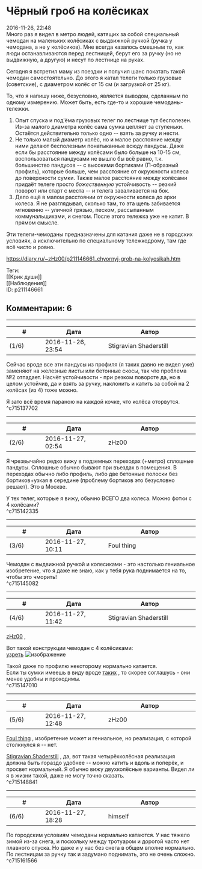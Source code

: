Чёрный гроб на колёсиках
========================

  
2016-11-26, 22:48  
 Много раз я видел в метро людей, катящих за собой специальный чемодан на маленьких колёсиках с выдвижной ручкой (ручка у чемодана, а не у колёсиков). Мне всегда казалось смешным то, как люди останавливаются перед лестницей, берут его за ручку (но не выдвижную, а другую) и несут по лестнице на руках.   
   
 Сегодня я встретил маму из поездки и получил шанс покатать такой чемодан самостоятельно. До этого я катал телеги только грузовые (советские), с диаметром колёс от 15 см (и загрузкой от 25 кг).   
   
 То, что я напишу ниже, безусловно, является выводом, сделанным по одному измерению. Может быть, есть где-то и хорошие чемоданы-тележки.   
   
 1. Опыт спуска и под'ёма грузовых телег по лестнице тут бесполезен. Из-за малого диаметра колёс сама сумка цепляет за ступеньки. Остаётся действительно только одно -- взять за ручку и нести.   
 2. Не только малый диаметр колёс, но и малое расстояние между ними делают бесполезным понатыканные всюду пандусы. Даже если бы расстояние между колёсами было больше на 10-15 см, воспользоваться пандусами не вышло бы всё равно, т.к. большинство пандусов -- с высокими бортиками (П-образный профиль), которые больше, чем расстояние от окружности колеса до поверхности сумки. Также малое расстояние между колёсами придаёт телеге просто  *божественную*  устойчивость -- резкий поворот или старт с места -- и телега заваливается на бок.   
 3. Дело ещё в малом расстоянии от окружности колеса до арки колеса. Я не разглядывал, сколько там, то эта щель забивается мгновенно -- уличной грязью, песком, рассыпанным коммунальщиками, и снегом. После этого тележка уже не катит. В прямом смысле.   
   
 Эти телеги-чемоданы предназначены для катания даже не в городских условиях, а исключительно по специальному тележкодрому, там где всё чисто и ровно.   
  
<https://diary.ru/~zHz00/p211146661_chyornyj-grob-na-kolyosikah.htm>  
  
Теги:  
[[Крик души]]  
[[Наблюдения]]  
ID: p211146661  


Комментарии: 6
--------------

  


---



|         #         |              Дата              |                     Автор                     |           ID           |
| --- | --- | --- | --- |
| (1/6) | 2016-11-26, 23:54 | Stigravian Shaderstill | c715137702 |

  
 Сейчас вроде все эти пандусы из профиля (я таких давно не видел уже) заменяют на железные листы или бетонные скосы, так что проблема №2 отпадает. Насчёт устойчивости - при резком повороте да, но в целом устойчив, да и взять за ручку, наклонить и катить за собой на 2 колёсах (из 4) тоже можно.   
   
 Я зато всё время параною на каждой кочке, что колёса оторвутся.   
 ^c715137702

---



|         #         |              Дата              |                     Автор                     |           ID           |
| --- | --- | --- | --- |
| (2/6) | 2016-11-27, 02:54 | zHz00 | c715142335 |

  
 Я чрезвычайно редко вижу в подземных переходах (+метро) сплошные пандусы. Сплошные обычно бывают при въездах в помещения. В переходах обычно либо профиль, либо две бетонные полоски без бортиков+узкая в середине (проблему бортиков это безусловно решает). Это в Москве.   
   
 У тех телег, которые я вижу, обычно ВСЕГО два колеса. Можно фотки с 4 колёсами?   
 ^c715142335

---



|         #         |              Дата              |                     Автор                     |           ID           |
| --- | --- | --- | --- |
| (3/6) | 2016-11-27, 10:11 | Foul thing | c715145082 |

  
 Чемодан с выдвижной ручкой и колесиками - это настолько гениальное изобретение, что я даже не знаю, как у тебя рука поднимается на то, чтобы это чморить!   
 ^c715145082

---



|         #         |              Дата              |                     Автор                     |           ID           |
| --- | --- | --- | --- |
| (4/6) | 2016-11-27, 11:42 | Stigravian Shaderstill | c715147010 |

  
  [zHz00](https://zHz00.diary.ru "Untitled")  ,   
   
 Вот такой конструкции чемодан с 4 колёсиками:   
  [узреть](https://zHz00.diary.ru/p211146661.htm?index=1#linkmore211146661m1)    ![изображение](http://www.chemodane.ru/upload/shop_1/5/7/0/item_570/shop_items_catalog_image570.jpg)     
   
 Такой даже по профилю некоторому нормально катается.   
 Если ты сумки имеешь в виду вроде  [таких](http://www.dakine.ru/images/images_goods/n1erf.jpg)  , то скорее соглашусь - они менее удобны и проходимы.   
 ^c715147010

---



|         #         |              Дата              |                     Автор                     |           ID           |
| --- | --- | --- | --- |
| (5/6) | 2016-11-27, 12:48 | zHz00 | c715148841 |

  
  [Foul thing](http://foulthing.diary.ru "Temporary Internet Flies")  , изобретение может и гениальное, но реализация, с которой столкнулся я -- нет.   
   
  [Stigravian Shaderstill](http://stigravian.diary.ru "Science, Death, Rock-n-Roll")  , да, вот такая четырёхколёсная реализация должна быть гораздо удобнее -- можно катить и вдоль и поперёк, и просвет нормальный. Я обычно вижу двухколёсные варианты. Видел ли я в жизни такой, даже не могу точно сказать.   
 ^c715148841

---



|         #         |              Дата              |                     Автор                     |           ID           |
| --- | --- | --- | --- |
| (6/6) | 2016-11-27, 18:28 | himself | c715161566 |

  
 По городским условиям чемоданы нормально катаются. У нас тяжело зимой из-за снега, и поскольку между тротуаром и дорогой часто нет плавного спуска. Но даже и у нас без снега в общем вполне нормально.   
 По лестницам за ручку так и задумано поднимать, это не очень сложно.   
 ^c715161566